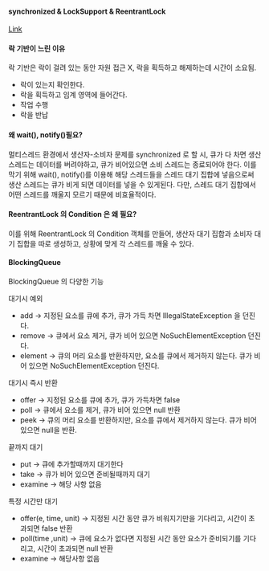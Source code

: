 #### synchronized & LockSupport & ReentrantLock
[Link](https://dkswhdgur246.tistory.com/76)

#### 락 기반이 느린 이유
락 기반은 락이 걸려 있는 동안 자원 접근 X, 락을 획득하고 해제하는데 시간이 소요됨.
- 락이 있는지 확인한다.
- 락을 획득하고 임계 영역에 들어간다.
- 작업 수행
- 락을 반납

#### 왜 wait(), notify()필요?
멀티스레드 환경에서 생산자-소비자 문제를 synchronized 로 할 시, 큐가 다 차면 생산 스레드는 데이터를 버려야하고, 큐가 비어있으면 소비 스레드는 종료되어야 한다. 이를 막기 위해 wait(), notify()를 이용해 해당 스레드들을 스레드 대기 집합에 넣음으로써 생산 스레드는 큐가 비게 되면 데이터를 넣을 수 있게된다.
다만, 스레드 대기 집합에서 어떤 스레드를 깨울지 모르기 때문에 비효율적이다.

#### ReentrantLock 의 Condition 은 왜 필요?
이를 위해 ReentrantLock 의 Condition 객체를 만들어, 생산자 대기 집합과 소비자 대기 집합을 따로 생성하고, 상황에 맞게 각 스레드를 깨울 수 있다.

#### BlockingQueue
BlockingQueue 의 다양한 기능

대기시 예외

- add → 지정된 요소를 큐에 추가, 큐가 가득 차면 IllegalStateException 을 던진다.
- remove → 큐에서 요소 제거, 큐가 비어 있으면 NoSuchElementException 던진다.
- element → 큐의 머리 요소를 반환하지만, 요소를 큐에서 제거하지 않는다. 큐가 비어 있으면 NoSuchElementException 던진다.

대기시 즉시 반환

- offer → 지정된 요소를 큐에 추가, 큐가 가득차면 false
- poll → 큐에서 요소를 제거, 큐가 비어 있으면 null 반환
- peek → 큐의 머리 요소를 반환하지만, 요소를 큐에서 제거하지 않는다. 큐가 비어있으면 null을 반환.

끝까지 대기

- put → 큐에 추가할때까지 대기한다
- take → 큐가 비어 있으면 준비될때까지 대기
- examine → 해당 사항 없음

특정 시간만 대기

- offer(e, time, unit) → 지정된 시간 동안 큐가 비워지기만을 기다리고, 시간이 초과되면 false 반환
- poll(time ,unit) → 큐에 요소가 없다면 지정된 시간 동안 요소가 준비되기를 기다리고, 시간이 초과되면 null 반환
- examine → 해당사항 없음